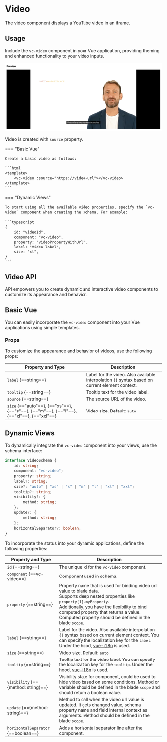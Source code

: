 # Video

The video component displays a YouTube video in an iframe.

## Usage

Include the `vc-video` component in your Vue application, providing theming and enhanced functionality to your video inputs.

![vc-video](../../../media/vc-video.png)

Video is created with `source` property.

=== "Basic Vue"

    Create a basic video as follows:

    ```html
    <template>
        <vc-video :source="https://video-url"></vc-video>
    </template>
    ```

=== "Dynamic Views"

    To start using all the available video properties, specify the `vc-video` component when creating the schema. For example:

    ```typescript
    {
        id: "videoId",
        component: "vc-video",
        property: "videoPropertyWithUrl",
        label: "Video label",
        size: "xl",
    }
    ```

## Video API

API empowers you to create dynamic and interactive video components to customize its appearance and behavior.

## Basic Vue

You can easily incorporate the `vc-video` component into your Vue applications using simple templates.

### Props

To customize the appearance and behavior of videos, use the following props:

| Property and Type             | Description                       |
| ----------------------------- | --------------------------------- |
| `label` {==string==}          | Label for the video. Also available interpolation `{}` syntax based on current element context. |
| `tooltip` {==string==}        | Tooltip text for the video label. |
| `source` {==string==}         | The source URL of the video.      |
| `size` {=="auto"==}, {=="xs"==}, {=="s"==}, {=="m"==}, {=="l"==}, {=="xl"==}, {=="xxl"==} | Video size. Default: `auto` |

## Dynamic Views

To dynamically integrate the `vc-video` component into your views, use the schema interface:

```typescript
interface VideoSchema {
    id: string;
    component: "vc-video";
    property: string;
    label?: string;
    size?: "auto" | "xs" | "s" | "m" | "l" | "xl" | "xxl";
    tooltip?: string;
    visibility?: {
        method: string;
    };
    update?: {
        method: string;
    };
    horizontalSeparator?: boolean;
}
```

To incorporate the status into your dynamic applications, define the following properties:

| Property and Type                         | Description                                 |
| ----------------------------------------- | ------------------------------------------- |
| `id` {==string==}                         | The unique Id for the `vc-video` component. |
| `component` {==vc-video==}                | Component used in schema.                   |
| `property` {==string==}                   | Property name that is used for binding video url value to blade data.  <br> Supports deep nested properties like `property[1].myProperty`. <br> Additionally, you have the flexibility to bind computed property that returns a value. Computed property should be defined in the blade `scope`.|
| `label` {==string==}                      | Label for the video. Also available interpolation `{}` syntax based on current element context. You can specify the localization key for the `label`. Under the hood, [vue-i18n](https://kazupon.github.io/vue-i18n/) is used.|
| `size` {==string==}                       | Video size. Default: `auto` |
| `tooltip` {==string==}                    | Tooltip text for the video label. You can specify the localization key for the `tooltip`. Under the hood, [vue-i18n](https://kazupon.github.io/vue-i18n/) is used. |
| `visibility` {=={method: string}==}           | Visibility state for component, could be used to hide video based on some conditions. Method or variable should be defined in the blade `scope` and should return a boolean value. |
| `update` {=={method: string}==}               | Method to call when the video url value is updated. It gets changed value, schema property name and field internal context as arguments. Method should be defined in the blade `scope`. |
| `horizontalSeparator` {==boolean==}       | Adds a horizontal separator line after the component. |

